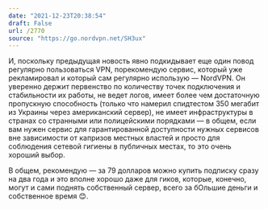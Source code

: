 ```yaml
---
date: "2021-12-23T20:38:54"
draft: False
url: /2770
source: "https://go.nordvpn.net/SH3ux"
---
```


И, поскольку предыдущая новость явно подкидывает еще один повод регулярно пользоваться VPN, порекомендую сервис, который уже рекламировал и который сам регулярно использую — NordVPN. Он уверенно держит первенство по количеству точек подключения и стабильности их работы, не ведет логов, имеет более чем достаточную пропускную способность (только что намерил спидтестом 350 мегабит из Украины через американский сервер), не имеет инфраструктуры в странах со странными или полицейскими порядками — в общем, если вам нужен сервис для гарантированной доступности нужных сервисов вне зависимости от капризов местных властей и просто для соблюдения сетевой гигиены в публичных местах, то это очень хороший выбор.

В общем, рекомендую — за 79 долларов можно купить подписку сразу на два года и это вполне хорошо даже для гиков, которые, конечно, могут и сами поднять собственный сервер, всего за бОльшие деньги и собственное время 😊.
